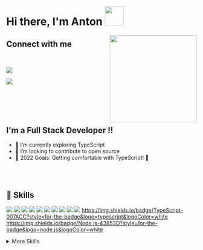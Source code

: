 # Hi there, I'm Anton <img src="https://media.giphy.com/media/9dO6eZxWeDWwM/giphy.gif" width="50">
<img align='right' src="https://media.giphy.com/media/M9gbBd9nbDrOTu1Mqx/giphy.gif" width="230">

<!-- <p align="center">
<img src="https://readme-typing-svg.herokuapp.com?font=monospace&color=00ffd2&size=25&center=true&vCenter=true&lines=A+Passionate+Learner!;A+Passionate+Coder!;A+Passionate+Gamer!">
</p>
<a href="https://steamcommunity.com/profiles/76561198809044062/"><img src="https://img.shields.io/badge/Steam-000000?style=for-the-badge&logo=steam&logoColor=white"></a>
---- -->
## Connect with me 
<br>

<a href="https://www.linkedin.com/in/anton-ostopovici-347554120/"><img src="https://img.shields.io/badge/LinkedIn-0077B5?style=for-the-badge&logo=linkedin&logoColor=white"></a>

<a href="mailto:ostapovici.anton@gmail.com"><img src="https://img.shields.io/badge/Gmail-D14836?style=for-the-badge&logo=gmail&logoColor=white"></a>




<br><br>
----

## I'm a Full Stack Developer !!

- 🌱 I’m currently exploring TypeScript
- 👯 I’m looking to contribute to open source
- 🥅 2022 Goals: Getting comfortable with TypeScript! 🐍
<!-- - 🥅 2022 Goals: Contribute more to Open Source projects and learn as much as I can -->


<br>
<br>

<!-- ## &#x1f4c8; GitHub Stats
<br>

<a href="https://github.com/aom19">
  <img align="center" style="margin:0.5rem" src="https://github-readme-stats.vercel.app/api/top-langs/?username=aom19&hide=html,css&title_color=ffffff&text_color=c9cacc&icon_color=4AB197&bg_color=1A2B34" />
</a>


<br> -->

## 💼 Skills


![](https://img.shields.io/badge/Code-React-informational?style=flat&logo=react&logoColor=white&color=4AB197)
![](https://img.shields.io/badge/Code-React_Native-informational?style=flat&logo=React&logoColor=white&color=4AB197)
![](https://img.shields.io/badge/Code-Redux-informational?style=flat&logo=Redux&logoColor=white&color=4AB197)
![](https://img.shields.io/badge/Code-JavaScript-informational?style=flat&logo=JavaScript&logoColor=white&color=4AB197)
![](https://img.shields.io/badge/Code-Node.js-informational?style=flat&logo=Node.js&logoColor=white&color=4AB197)
![](https://img.shields.io/badge/Code-GraphQL-informational?style=flat&logo=GraphQL&logoColor=white&color=4AB197)
![](https://img.shields.io/badge/Code-Express.js-informational?style=flat&logo=Express.js&logoColor=white&color=4AB197)
![](https://img.shields.io/badge/Code-MongoDB-informational?style=flat&logo=MongoDB&logoColor=white&color=4AB197)
![](https://img.shields.io/badge/Code-PostgreSQL-informational?style=flat&logo=PostgreSQL&logoColor=white&color=4AB197)
![](https://img.shields.io/badge/TypeScript-007ACC?style=flat&logo=Typescript&logoColor=white&color=4AB197)
https://img.shields.io/badge/TypeScript-007ACC?style=for-the-badge&logo=typescript&logoColor=white
	https://img.shields.io/badge/Node.js-43853D?style=for-the-badge&logo=node.js&logoColor=white
<!-- ![](https://img.shields.io/badge/Code--informational?style=flat&logo=&logoColor=white&color=4AB197) -->

<details>
<summary>More Skills</summary>
<br>

![](https://img.shields.io/badge/Style-CSS-informational?style=flat&logo=css3&logoColor=white&color=4AB197)
![](https://img.shields.io/badge/Style-Tailwind-informational?style=flat&logo=Tailwind-CSS&logoColor=white&color=4AB197)
![](https://img.shields.io/badge/Style-Sass-informational?style=flat&logo=Sass&logoColor=white&color=4AB197)
  ![](https://img.shields.io/badge/Code-Bootstrap-informational?style=flat&logo=Bootstrap&logoColor=white&color=4AB197)
  ![](https://img.shields.io/badge/Code-Material--UI-informational?style=flat&logo=Material--UI&logoColor=white&color=4AB197)
  


<!-- <br>

![](https://img.shields.io/badge/Test-Jasmine-informational?style=flat&logo=Jasmine&logoColor=white&color=4AB197)
![](https://img.shields.io/badge/Test-Jest-informational?style=flat&logo=jest&logoColor=white&color=4AB197)

 -->

<br>

![](https://img.shields.io/badge/Tools-Netlify-informational?style=flat&logo=netlify&logoColor=white&color=4AB197)
![](https://img.shields.io/badge/Tools-Heroku-informational?style=flat&logo=heroku&logoColor=white&color=4AB197)

![](https://img.shields.io/badge/Tools-NPM-informational?style=flat&logo=npm&logoColor=white&color=4AB197)
![](https://img.shields.io/badge/Tools-YARN-informational?style=flat&logo=yarn&logoColor=white&color=4AB197)
  
![](https://img.shields.io/badge/Tools-Postman-informational?style=flat&logo=Postman&logoColor=white&color=4AB197)
![](https://img.shields.io/badge/Tools-GitHub-informational?style=flat&logo=GitHub&logoColor=white&color=4AB197)



</details>

<br>
